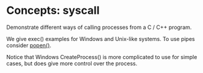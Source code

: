 # Concepts: syscall

Demonstrate different ways of calling processes from a C / C++ program.

We give exec() examples for Windows and Unix-like systems.
To use pipes consider [popen()](https://learn.microsoft.com/en-us/cpp/c-runtime-library/reference/popen-wpopen).

Notice that Windows CreateProcess() is more complicated to use for simple cases, but does give more control over the process.
